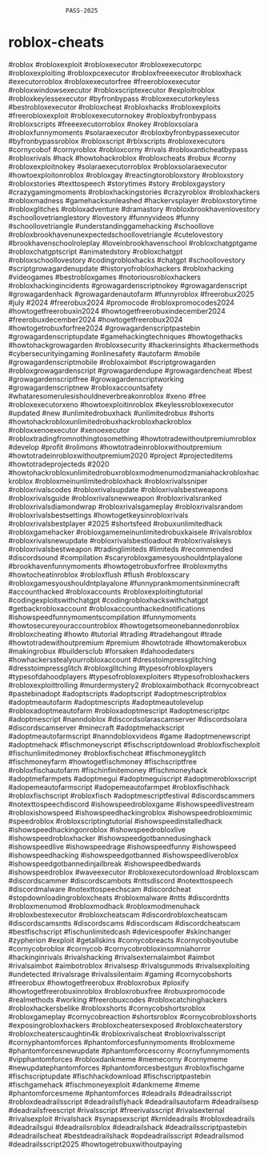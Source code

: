                     PASS-2025
# roblox-cheats
#roblox #robloxexploit #robloxexecutor #robloxexecutorpc #robloxexploiting #robloxpcexecutor #robloxfreeexecutor #robloxhack #executorroblox #robloxexecutorfree #freerobloxexecutor #robloxwindowsexecutor #robloxscriptexecutor #exploitroblox #robloxkeylessexecutor #byfronbypass #robloxexecutorkeyless #bestrobloxexecutor #robloxcheat #robloxhacks #robloxexploits #freerobloxexploit #robloxexecutornokey #robloxbyfronbypass #robloxscripts #freeexecutorroblox #nokey #robloxsolara #robloxfunnymoments #solaraexecutor #robloxbyfronbypassexecutor #byfronbypassroblox #robloxscript #rblxscripts #robloxexecutors #cornycobof #cornyroblox #robloxcorny #rivals #robloxanticheatbypass #robloxrivals #hack #howtohackroblox #robloxcheats #robux #corny #robloxexploitnokey #solaraexecutorroblox #robloxsolaraexecutor #howtoexploitonroblox #robloxgay #reactingtorobloxstory #robloxstory #robloxstories #texttospeech #storytimes #story #robloxgaystory #crazygamingmoments #robloxhackingstories #crazyroblox #robloxhackers #robloxmadness #gamehacksunleashed #hackervsplayer #robloxstorytime #robloxglitches #robloxadventure #dramastory #robloxbrookhavenlovestory #schoollovetrianglestory #lovestory #funnyvideos #funny #schoollovetriangle #understandinggamehacking #schoollove #robloxbrookhavenunexpectedschoollovetriangle #cutelovestory #brookhavenschoolroleplay #loveinbrookhavenschool #robloxchatgptgame #robloxchatgptscript #animatedstory #robloxchatgpt #robloxschoollovestory #codingrobloxhacks #chatgpt #schoollovestory #scriptgrowagardenupdate #historyofrobloxhackers #robloxhacking #videogames #bestrobloxgames #notoriousrobloxhackers #robloxhackingincidents #growagardenscriptnokey #growagardenscript #growagardenhack #growagardenautofarm #funnyroblox #freerobux2025 #july #2024 #freerobux2024 #promocode #robloxpromocodes2024 #howtogetfreerobuxin2024 #howtogetfreerobuxindecember2024 #freerobuxdecember2024 #howtogetfreerobux2024 #howtogetrobuxforfree2024 #growagardenscriptpastebin #growagardenscriptupdate #gamehackingtechniques #howtogethacks #howtohackgrowagarden #robloxsecurity #hackerinsights #hackermethods #cybersecurityingaming #onlinesafety #autofarm #mobile #growagardenscriptmobile #robloxaimbot #scriptgrowagarden #robloxgrowagardenscript #growagardendupe #growagardencheat #best #growagardenscriptfree #growagardenscriptworking #growagardenscriptnew #robloxaccountsafety #whataresomerulesishouldneverbreakonroblox #xeno #free #robloxexecutorxeno #howtoexploitinroblox #keylessrobloxexecutor #updated #new #unlimitedrobuxhack #unlimitedrobux #shorts #howtohackrobloxunlimitedrobuxhackrobloxhackroblox #robloxxenoexecutor #xenoexecutor #robloxtradingfromnothingtosomething #howtotradewithoutpremiumroblox #develop #profit #rolimons #howtotradeinrobloxwithoutpremium #howtotradeinrobloxwithoutpremium2020 #project #projecteditems #howtotradeprojecteds #2020 #howtohackrobloxunlimitedrobuxrobloxmodmenumodzmaniahackrobloxhackroblox #robloxmeinunlimitedrobloxhack #robloxrivalssniper #robloxrivalscodes #robloxrivalsupdate #robloxrivalsbestweapons #robloxrivalsguide #robloxrivalsnewweapon #robloxrivalsranked #robloxrivalsdiamondwrap #robloxrivalsgameplay #robloxrivalsrandom #robloxrivalsbestsettings #howtogetkeysinrobloxrivals #robloxrivalsbestplayer #2025 #shortsfeed #robuxunlimitedhack #robloxgamehacker #robloxgamemeinunlimitedrobuxkaisele #rivalsroblox #robloxrivalsnewupdate #robloxrivalsbestloadout #robloxrivalskeys #robloxrivalsbestweapon #tradinglimiteds #limiteds #recommended #discordsound #compilation #scaryrobloxgamesyoushouldntplayalone #brookhavenfunnymoments #howtogetrobuxforfree #robloxmyths #howtocheatinroblox #robloxflush #flush #robloxscary #robloxgamesyoushouldntplayalone #funnyprankmomentsinminecraft #accounthacked #robloxaccounts #robloxexploitingtutorial #codingexploitswithchatgpt #codingrobloxhackswithchatgpt #getbackrobloxaccount #robloxaccounthackednotifications #ishowspeedfunnymomentscompilation #funnymoments #howtosecureyouraccountroblox #howtogetsomeonebannedonroblox #robloxcheating #howto #tutorial #trading #tradehangout #trade #howtotradewithoutpremium #premium #howtotrade #howtomakerobux #makingrobux #buildersclub #forsaken #dahoodedaters #howhackersstealyourrobloxaccount #dresstoimpressglitching #dresstoimpressglitch #robloxglitching #typesofrobloxplayers #typesofdahoodplayers #typesofrobloxexploiters #typesofrobloxhackers #robloxexploittrolling #murdermystery2 #robloxaimbothack #cornycobreact #pastebinadopt #adoptscripts #adoptscript #adoptmescriptroblox #adoptmeautofarm #adoptmescripts #adoptmeautolevelup #robloxadoptmeautofarm #robloxadoptmescript #adoptmescriptpc #adoptmescript #nanndoblox #discordsolarascamserver #discordsolara #discordscamserver #minecraft #adoptmehackscript #adoptmeautofarmscript #nanndobloxvideos #game #adoptmenewscript #adoptmehack #fischmoneyscript #fischscriptdownload #robloxfischexploit #fischunlimitedmoney #robloxfischcheat #fischmoneyglitch #fischmoneyfarm #howtogetfischmoney #fischscriptfree #robloxfischautofarm #fischinfinitemoney #fischmoneyhack #adoptmefarmpets #adoptmegui #adoptmeguiscript #adoptmerobloxscript #adopemeautofarmscript #adopemeautofarmpet #robloxfischhack #robloxfischscript #robloxfisch #adoptmescriptfestival #discordscammers #notexttospeechdiscord #ishowspeedrobloxgame #ishowspeedlivestream #robloxishowspeed #ishowspeedhackingroblox #ishowspeedrobloxmimic #speedroblox #robloxscriptingtutorial #ishowspeedinstalledhack #ishowspeedhackingonroblox #ishowspeedrobloxlive #ishowspeedrobloxhacker #ishowspeedgotbannedusinghack #ishowspeedlive #ishowspeedrage #ishowspeedfunny #ishowspeed #ishowspeedhacking #ishowspeedgotbanned #ishowspeedliveroblox #ishowspeedgotbannedinjailbreak #ishowspeedbedwards #ishowspeedroblox #waveexecutor #robloxexecutordownload #robloxscam #discordscammer #discordscambots #nttsdiscord #notexttospeech #discordmalware #notexttospeechscam #discordcheat #stopdownloadingrobloxcheats #robloxmalware #ntts #discordntts #robloxmenumod #robloxmodhack #robloxmodmenuhack #robloxbestexecutor #robloxcheatscam #discordrobloxcheatscam #discordscamsntts #discordscams #discordscam #discordcheatscam #bestfischscript #fischunlimitedcash #devicespoofer #skinchanger #zypherion #exploit #getallskins #cornycobreacts #cornycobyoutube #cornycobroblox #cornycob #cornycobrobloxinsomniahorror #hackinginrivals #rivalshacking #rivalsexternalaimbot #aimbot #rivalsaimbot #aimbotroblox #rivalsesp #rivalsgunmods #rivalsexploiting #undetected #rivalsrage #rivalssilentaim #gaming #cornycobshorts #freerobux #howtogetfreerobux #robloxrobux #ploxify #howtogetfreerobuxinroblox #robloxrobuxfree #robuxpromocode #realmethods #working #freerobuxcodes #robloxcatchinghackers #robloxhackersbelike #robloxshorts #cornycobshortsroblox #robloxgameplay #cornycobreaction #shortsroblox #cornycobrobloxshorts #exposingrobloxhackers #robloxcheatersexposed #robloxcheaterstory #robloxcheaterscaughtin4k #robloxrivalscheat #robloxrivalsscript #cornyphantomforces #phantomforcesfunnymoments #robloxmeme #phantomforcesnewupdate #phantomforcescorny #cornyfunnymoments #vipphantomforces #robloxdankmeme #memecorny #cornymeme #newupdatephantomforces #phantomforcesbestgun #robloxfischgame #fischscriptupdate #fischhackdownload #fischscriptpastebin #fischgamehack #fischmoneyexploit #dankmeme #meme #phantomforcesmeme #phantomforces #deadrails #deadrailsscript #robloxdeadrailsscript #deadrailsflyhack #deadrailsautofarm #deadrailsesp #deadrailsfreescript #rivalsscript #freerivalsscript #rivalsexternal #rivalsexploit #rivalshack #synapsexscript #krnldeadrails #robloxdeadrails #deadrailsgui #deadrailsroblox #deadrailshack #deadrailsscriptpastebin #deadrailscheat #bestdeadrailshack #opdeadrailsscript #deadrailsmod #deadrailsscript2025 #howtogetrobuxwithoutpaying
